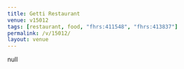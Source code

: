 ```yaml
---
title: Getti Restaurant
venue: v15012
tags: [restaurant, food, "fhrs:411548", "fhrs:413837"]
permalink: /v/15012/
layout: venue
---
```

null